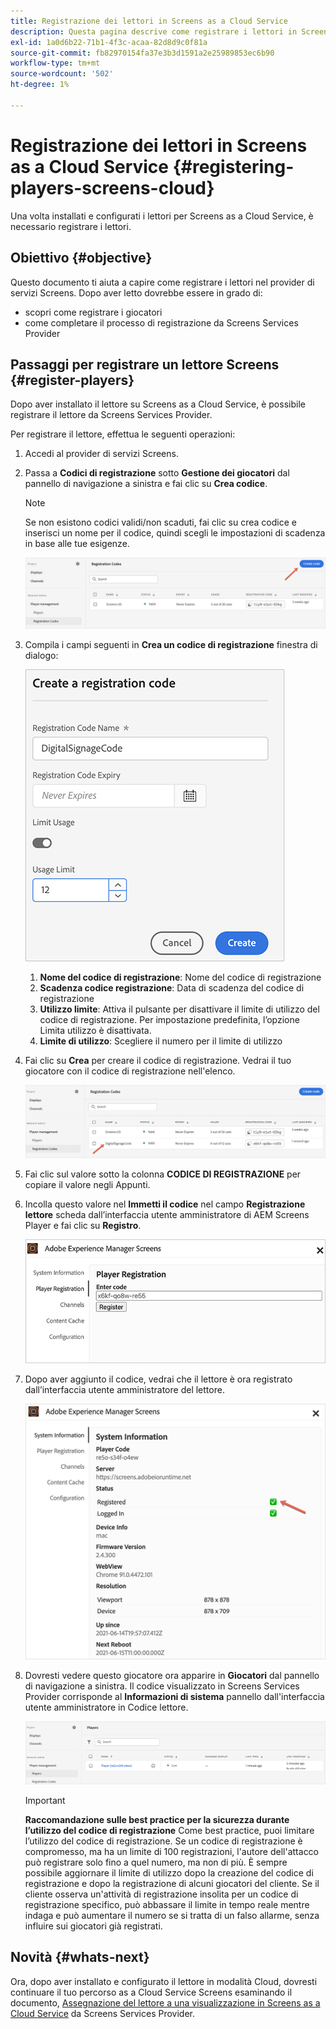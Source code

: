 ```yaml
---
title: Registrazione dei lettori in Screens as a Cloud Service
description: Questa pagina descrive come registrare i lettori in Screens as a Cloud Service.
exl-id: 1a0d6b22-71b1-4f3c-acaa-82d8d9c0f81a
source-git-commit: fb82970154fa37e3b3d1591a2e25989853ec6b90
workflow-type: tm+mt
source-wordcount: '502'
ht-degree: 1%

---
```


# Registrazione dei lettori in Screens as a Cloud Service {#registering-players-screens-cloud}

Una volta installati e configurati i lettori per Screens as a Cloud Service, è necessario registrare i lettori.

## Obiettivo {#objective}

Questo documento ti aiuta a capire come registrare i lettori nel provider di servizi Screens. Dopo aver letto dovrebbe essere in grado di:

* scopri come registrare i giocatori
* come completare il processo di registrazione da Screens Services Provider

## Passaggi per registrare un lettore Screens {#register-players}

Dopo aver installato il lettore su Screens as a Cloud Service, è possibile registrare il lettore da Screens Services Provider.

Per registrare il lettore, effettua le seguenti operazioni:

1. Accedi al provider di servizi Screens.

1. Passa a **Codici di registrazione** sotto **Gestione dei giocatori** dal pannello di navigazione a sinistra e fai clic su **Crea codice**.

   >[!NOTE]
   >Se non esistono codici validi/non scaduti, fai clic su crea codice e inserisci un nome per il codice, quindi scegli le impostazioni di scadenza in base alle tue esigenze.

   ![immagine](/help/screens-cloud/assets/player/register-player1.png)

1. Compila i campi seguenti in **Crea un codice di registrazione** finestra di dialogo:

   ![immagine](/help/screens-cloud/assets/player/register-player2.png)

   1. **Nome del codice di registrazione**: Nome del codice di registrazione
   1. **Scadenza codice registrazione**: Data di scadenza del codice di registrazione
   1. **Utilizzo limite**: Attiva il pulsante per disattivare il limite di utilizzo del codice di registrazione. Per impostazione predefinita, l’opzione Limita utilizzo è disattivata.
   1. **Limite di utilizzo**: Scegliere il numero per il limite di utilizzo

1. Fai clic su **Crea** per creare il codice di registrazione. Vedrai il tuo giocatore con il codice di registrazione nell&#39;elenco.

   ![immagine](/help/screens-cloud/assets/player/register-player3.png)

1. Fai clic sul valore sotto la colonna **CODICE DI REGISTRAZIONE**  per copiare il valore negli Appunti.

1. Incolla questo valore nel **Immetti il codice** nel campo **Registrazione lettore** scheda dall’interfaccia utente amministratore di AEM Screens Player e fai clic su **Registro**.

   ![immagine](/help/screens-cloud/assets/player/register-player4.png)


1. Dopo aver aggiunto il codice, vedrai che il lettore è ora registrato dall’interfaccia utente amministratore del lettore.

   ![immagine](/help/screens-cloud/assets/player/register-player5.png)

1. Dovresti vedere questo giocatore ora apparire in **Giocatori** dal pannello di navigazione a sinistra. Il codice visualizzato in Screens Services Provider corrisponde al **Informazioni di sistema** pannello dall&#39;interfaccia utente amministratore in Codice lettore.

   ![immagine](/help/screens-cloud/assets/player/register-player6.png)

   >[!IMPORTANT]
   >**Raccomandazione sulle best practice per la sicurezza durante l’utilizzo del codice di registrazione**
   >Come best practice, puoi limitare l’utilizzo del codice di registrazione. Se un codice di registrazione è compromesso, ma ha un limite di 100 registrazioni, l&#39;autore dell&#39;attacco può registrare solo fino a quel numero, ma non di più. È sempre possibile aggiornare il limite di utilizzo dopo la creazione del codice di registrazione e dopo la registrazione di alcuni giocatori del cliente. Se il cliente osserva un&#39;attività di registrazione insolita per un codice di registrazione specifico, può abbassare il limite in tempo reale mentre indaga e può aumentare il numero se si tratta di un falso allarme, senza influire sui giocatori già registrati.


## Novità {#whats-next}

Ora, dopo aver installato e configurato il lettore in modalità Cloud, dovresti continuare il tuo percorso as a Cloud Service Screens esaminando il documento, [Assegnazione del lettore a una visualizzazione in Screens as a Cloud Service](/help/screens-cloud/managing-players-registration/assigning-player-display.md) da Screens Services Provider.
